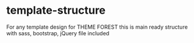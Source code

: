 # template-structure
For any template design for THEME FOREST this is main ready structure with sass, bootstrap, jQuery file included
